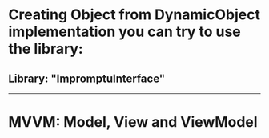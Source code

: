 ﻿# Creating Object from DynamicObject implementation you can try to use the library:
## Library: "ImpromptuInterface"
----------------


# MVVM: Model, View and ViewModel